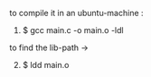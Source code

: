 to compile it in an ubuntu-machine :

1. $ gcc main.c -o main.o -ldl

to find the lib-path ->

2. $ ldd main.o